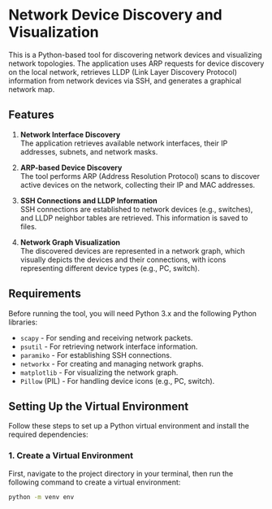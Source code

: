 # Network Device Discovery and Visualization

This is a Python-based tool for discovering network devices and visualizing network topologies. The application uses ARP requests for device discovery on the local network, retrieves LLDP (Link Layer Discovery Protocol) information from network devices via SSH, and generates a graphical network map.

## Features

1. **Network Interface Discovery**  
   The application retrieves available network interfaces, their IP addresses, subnets, and network masks.

2. **ARP-based Device Discovery**  
   The tool performs ARP (Address Resolution Protocol) scans to discover active devices on the network, collecting their IP and MAC addresses.

3. **SSH Connections and LLDP Information**  
   SSH connections are established to network devices (e.g., switches), and LLDP neighbor tables are retrieved. This information is saved to files.

4. **Network Graph Visualization**  
   The discovered devices are represented in a network graph, which visually depicts the devices and their connections, with icons representing different device types (e.g., PC, switch).

## Requirements

Before running the tool, you will need Python 3.x and the following Python libraries:

- `scapy` - For sending and receiving network packets.
- `psutil` - For retrieving network interface information.
- `paramiko` - For establishing SSH connections.
- `networkx` - For creating and managing network graphs.
- `matplotlib` - For visualizing the network graph.
- `Pillow` (PIL) - For handling device icons (e.g., PC, switch).

## Setting Up the Virtual Environment

Follow these steps to set up a Python virtual environment and install the required dependencies:

### 1. Create a Virtual Environment

First, navigate to the project directory in your terminal, then run the following command to create a virtual environment:

```bash
python -m venv env
